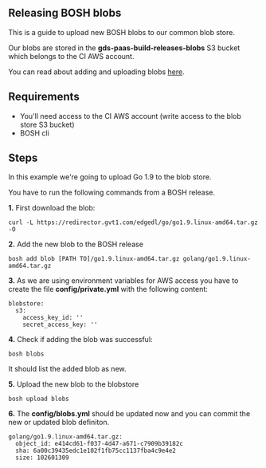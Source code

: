 ## Releasing BOSH blobs

This is a guide to upload new BOSH blobs to our common blob store.

Our blobs are stored in the **gds-paas-build-releases-blobs** S3 bucket which belongs to the CI AWS account.

You can read about adding and uploading blobs [here](https://bosh.io/docs/release-blobs.html).

## Requirements

 * You'll need access to the CI AWS account (write access to the blob store S3 bucket)
 * BOSH cli

## Steps

In this example we're going to upload Go 1.9 to the blob store.

You have to run the following commands from a BOSH release.

**1.** First download the blob:

```
curl -L https://redirector.gvt1.com/edgedl/go/go1.9.linux-amd64.tar.gz -O
```

**2.** Add the new blob to the BOSH release

```
bosh add blob [PATH TO]/go1.9.linux-amd64.tar.gz golang/go1.9.linux-amd64.tar.gz
```

**3.** As we are using environment variables for AWS access you have to create the file **config/private.yml** with the following content:

```
blobstore:
  s3:
    access_key_id: ''
    secret_access_key: ''
```

**4.** Check if adding the blob was successful:

```
bosh blobs
```

It should list the added blob as new.

**5.** Upload the new blob to the blobstore

```
bosh upload blobs
```

**6.** The **config/blobs.yml** should be updated now and you can commit the new or updated blob definiton.

```
golang/go1.9.linux-amd64.tar.gz:
  object_id: e414cd61-f037-4d47-a671-c7909b39182c
  sha: 6a00c39435edc1e102f1fb75cc1137fba4c9e4e2
  size: 102601309
```
